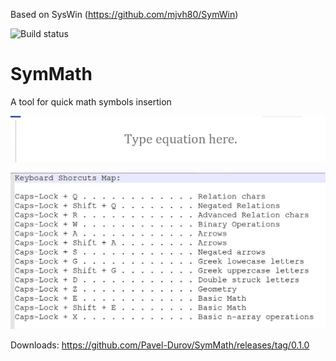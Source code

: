 Based on SysWin (https://github.com/mjvh80/SymWin)

![Build status](https://ci.appveyor.com/api/projects/status/3hmimce85mr25u83?svg=true)


# SymMath
A tool for quick math symbols insertion

![screenshot](screencast.gif)


![screenshot](symWin_km.png)

Downloads: https://github.com/Pavel-Durov/SymMath/releases/tag/0.1.0
